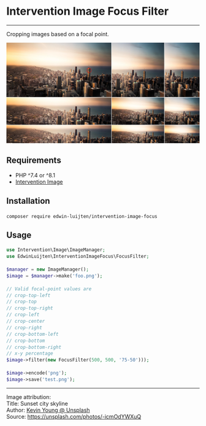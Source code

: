 # Intervention Image Focus Filter

---

Cropping images based on a focal point.

![Example](example.png)

## Requirements
- PHP ^7.4 or ^8.1
- [Intervention Image](http://image.intervention.io/)

## Installation
```composer require edwin-luijten/intervention-image-focus```

## Usage
```php
use Intervention\Image\ImageManager;
use EdwinLuijten\InterventionImageFocus\FocusFilter;

$manager = new ImageManager();
$image = $manager->make('foo.png');

// Valid focal-point values are
// crop-top-left
// crop-top
// crop-top-right
// crop-left
// crop-center
// crop-right
// crop-bottom-left
// crop-bottom
// crop-bottom-right
// x-y percentage 
$image->filter(new FocusFilter(500, 500, '75-50')));

$image->encode('png');
$image->save('test.png');
```

---
Image attribution:  
Title: Sunset city skyline  
Author: [Kevin Young @ Unsplash](https://unsplash.com/photos/-icmOdYWXuQ)  
Source: https://unsplash.com/photos/-icmOdYWXuQ
